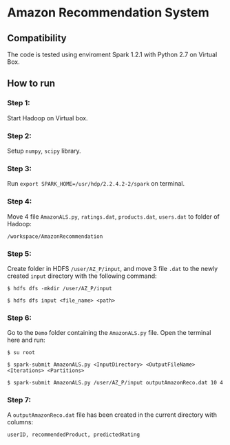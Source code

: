 # Amazon Recommendation System

## Compatibility
The code is tested using enviroment Spark 1.2.1 with Python 2.7 on Virtual Box.

## How to run

### Step 1:
Start Hadoop on Virtual box.

### Step 2:
Setup ``numpy``, ``scipy`` library.

### Step 3:
Run ``export SPARK_HOME=/usr/hdp/2.2.4.2-2/spark`` on terminal.

### Step 4:
Move 4 file ``AmazonALS.py``, ``ratings.dat``, ``products.dat``, ``users.dat`` to folder of Hadoop:
	
	/workspace/AmazonRecommendation

### Step 5:
Create folder in HDFS ``/user/AZ_P/input``, and move 3 file ``.dat`` to the newly created ``input`` directory with the following command:
	
	$ hdfs dfs -mkdir /user/AZ_P/input
	
	$ hdfs dfs input <file_name> <path>

### Step 6:
Go to the ``Demo`` folder containing the ``AmazonALS.py`` file. Open the terminal here and run:

	$ su root

	$ spark-submit AmazonALS.py <InputDirectory> <OutputFileName> <Iterations> <Partitions>
	
	$ spark-submit AmazonALS.py /user/AZ_P/input outputAmazonReco.dat 10 4

### Step 7:
A ``outputAmazonReco.dat`` file has been created in the current directory with columns:
	
	userID, recommendedProduct, predictedRating
